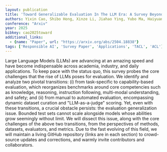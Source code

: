 ```yaml
---
layout: publication
title: 'Toward Generalizable Evaluation In The LLM Era: A Survey Beyond Benchmarks'
authors: Yixin Cao, Shibo Hong, Xinze Li, Jiahao Ying, Yubo Ma, Haiyuan Liang, Yantao Liu, Zijun Yao, Xiaozhi Wang, Dan Huang, Wenxuan Zhang, Lifu Huang, Muhao Chen, Lei Hou, Qianru Sun, Xingjun Ma, Zuxuan Wu, Min-yen Kan, David Lo, Qi Zhang, Heng Ji, Jing Jiang, Juanzi Li, Aixin Sun, Xuanjing Huang, Tat-seng Chua, Yu-gang Jiang
conference: "Arxiv"
year: 2025
bibkey: cao2025toward
additional_links:
  - {name: "Paper", url: "https://arxiv.org/abs/2504.18838"}
tags: ['Responsible AI', 'Survey Paper', 'Applications', 'TACL', 'ACL']
---
```

Large Language Models (LLMs) are advancing at an amazing speed and have
become indispensable across academia, industry, and daily applications. To keep
pace with the status quo, this survey probes the core challenges that the rise
of LLMs poses for evaluation. We identify and analyze two pivotal transitions:
(i) from task-specific to capability-based evaluation, which reorganizes
benchmarks around core competencies such as knowledge, reasoning, instruction
following, multi-modal understanding, and safety; and (ii) from manual to
automated evaluation, encompassing dynamic dataset curation and
"LLM-as-a-judge" scoring.
  Yet, even with these transitions, a crucial obstacle persists: the evaluation
generalization issue. Bounded test sets cannot scale alongside models whose
abilities grow seemingly without limit. We will dissect this issue, along with
the core challenges of the above two transitions, from the perspectives of
methods, datasets, evaluators, and metrics. Due to the fast evolving of this
field, we will maintain a living GitHub repository (links are in each section)
to crowd-source updates and corrections, and warmly invite contributors and
collaborators.
